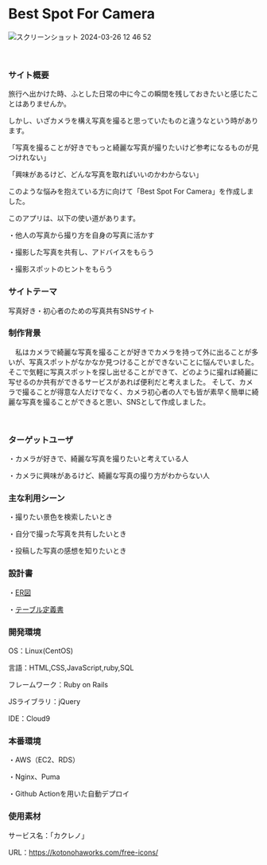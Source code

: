# Best Spot For Camera

![スクリーンショット 2024-03-26 12 46 52](https://github.com/N-Tatsu/best-spot-for-camera/assets/153050985/5014031b-8108-47fb-a20f-0d4095b2e6d0)


​
### サイト概要

旅行へ出かけた時、ふとした日常の中に今この瞬間を残しておきたいと感じたことはありませんか。

しかし、いざカメラを構え写真を撮ると思っていたものと違うなという時があります。

「写真を撮ることが好きでもっと綺麗な写真が撮りたいけど参考になるものが見つけれない」

「興味があるけど、どんな写真を取ればいいのかわからない」

このような悩みを抱えている方に向けて「Best Spot For Camera」を作成しました。

このアプリは、以下の使い道があります。

・他人の写真から撮り方を自身の写真に活かす

・撮影した写真を共有し、アドバイスをもらう

・撮影スポットのヒントをもらう



### サイトテーマ
  写真好き・初心者のための写真共有SNSサイト



### 制作背景
　私はカメラで綺麗な写真を撮ることが好きでカメラを持って外に出ることが多いが、写真スポットがなかなか見つけることができないことに悩んでいました。
  そこで気軽に写真スポットを探し出せることができて、どのように撮れば綺麗に写せるのか共有ができるサービスがあれば便利だと考えました。
  そして、カメラで撮ることが得意な人だけでなく、カメラ初心者の人でも皆が素早く簡単に綺麗な写真を撮ることができると思い、SNSとして作成しました。
<!--なぜこのようなテーマにしたかを説明する-->
​


### ターゲットユーザ
  ・カメラが好きで、綺麗な写真を撮りたいと考えている人

  ・カメラに興味があるけど、綺麗な写真の撮り方がわからない人
​


### 主な利用シーン
  ・撮りたい景色を検索したいとき

  ・自分で撮った写真を共有したいとき

  ・投稿した写真の感想を知りたいとき
​


### 設計書
・[ER図](https://app.diagrams.net/#G1-zWWMbD66rtj7y2KitPt7IgpWXsG_E9d#%7B%22pageId%22%3A%22R2lEEEUBdFMjLlhIrx00%22%7D)

・[テーブル定義書](https://docs.google.com/spreadsheets/d/1j-3CnLIHUv2uxCPLycdK5ZoZJwYVbGXA/edit#gid=22058163)
​


### 開発環境
OS：Linux(CentOS)

言語：HTML,CSS,JavaScript,ruby,SQL

フレームワーク：Ruby on Rails

JSライブラリ：jQuery

IDE：Cloud9



### 本番環境

・AWS（EC2、RDS）

・Nginx、Puma

・Github Actionを用いた自動デプロイ



### 使用素材

サービス名：「カクレノ」

URL：https://kotonohaworks.com/free-icons/
